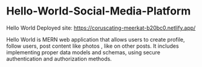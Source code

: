 # Hello-World-Social-Media-Platform

Hello World Deployed site: https://coruscating-meerkat-b20bc0.netlify.app/

Hello World is MERN web application that allows users to create profile, follow users, post content like photos , like on other posts. It includes implementing proper data models and schemas, using secure authentication and authorization methods.
